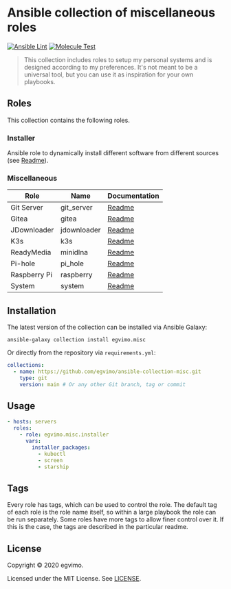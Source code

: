 # Ansible collection of miscellaneous roles

[![Ansible Lint](https://github.com/egvimo/ansible-collection-misc/actions/workflows/ansible-lint.yml/badge.svg)](https://github.com/egvimo/ansible-collection-misc/actions/workflows/ansible-lint.yml)
[![Molecule Test](https://github.com/egvimo/ansible-collection-misc/actions/workflows/molecule-test.yml/badge.svg)](https://github.com/egvimo/ansible-collection-misc/actions/workflows/molecule-test.yml)

> This collection includes roles to setup my personal systems and is designed according to my preferences. It's not meant to be a universal tool, but you can use it as inspiration for your own playbooks.

## Roles

This collection contains the following roles.

### Installer

Ansible role to dynamically install different software from different sources (see [Readme](roles/installer/README.md)).

### Miscellaneous

| Role              | Name        | Documentation                         |
| ----------------- | ----------- | ------------------------------------- |
| Git Server        | git_server  | [Readme](roles/git_server/README.md)  |
| Gitea             | gitea       | [Readme](roles/gitea/README.md)       |
| JDownloader       | jdownloader | [Readme](roles/jdownloader/README.md) |
| K3s               | k3s         | [Readme](roles/k3s/README.md)         |
| ReadyMedia        | minidlna    | [Readme](roles/minidlna/README.md)    |
| Pi-hole           | pi_hole     | [Readme](roles/pi_hole/README.md)     |
| Raspberry Pi      | raspberry   | [Readme](roles/raspberry/README.md)   |
| System            | system      | [Readme](roles/system/README.md)      |

## Installation

The latest version of the collection can be installed via Ansible Galaxy:

```shell
ansible-galaxy collection install egvimo.misc
```

Or directly from the repository via `requirements.yml`:

```yml
collections:
  - name: https://github.com/egvimo/ansible-collection-misc.git
    type: git
    version: main # Or any other Git branch, tag or commit
```

## Usage

```yml
- hosts: servers
  roles:
    - role: egvimo.misc.installer
      vars:
        installer_packages:
          - kubectl
          - screen
          - starship
```

## Tags

Every role has tags, which can be used to control the role. The default tag of each role is the role name itself, so within a large playbook the role can be run separately. Some roles have more tags to allow finer control over it. If this is the case, the tags are described in the particular readme.

## License

Copyright © 2020 egvimo.

Licensed under the MIT License. See [LICENSE](LICENSE).
